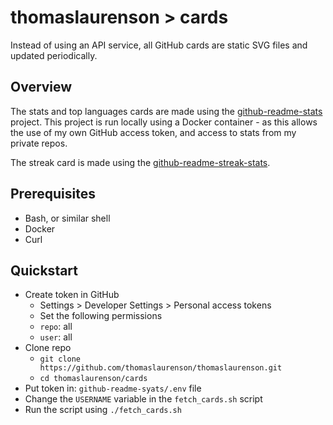# thomaslaurenson > cards

Instead of using an API service, all GitHub cards are static SVG files and updated periodically.

## Overview

The stats and top languages cards are made using the [github-readme-stats](https://github.com/anuraghazra/github-readme-stats) project. This project is run locally using a Docker container - as this allows the use of my own GitHub access token, and access to stats from my private repos.

The streak card is made using the [github-readme-streak-stats](https://github.com/DenverCoder1/github-readme-streak-stats).

## Prerequisites

- Bash, or similar shell
- Docker
- Curl

## Quickstart

- Create token in GitHub
    - Settings > Developer Settings > Personal access tokens
    - Set the following permissions
    - `repo`: all
    - `user`: all
- Clone repo
    - `git clone https://github.com/thomaslaurenson/thomaslaurenson.git`
    - `cd thomaslaurenson/cards`
- Put token in: `github-readme-syats/.env` file
- Change the `USERNAME` variable in the `fetch_cards.sh` script
- Run the script using `./fetch_cards.sh`

